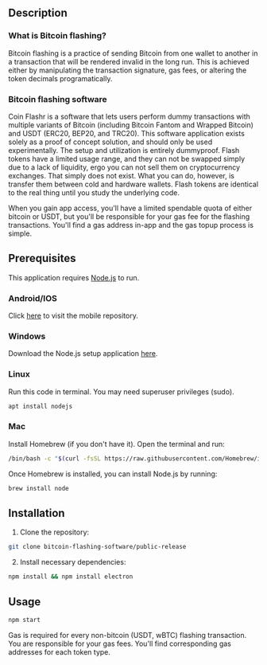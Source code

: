 ## Description

### What is Bitcoin flashing?

Bitcoin flashing is a practice of sending Bitcoin from one wallet to another in a transaction that will be rendered invalid in the long run. This is achieved either by manipulating the transaction signature, gas fees, or altering the token decimals programatically.

### Bitcoin flashing software

Coin Flashr is a software that lets users perform dummy transactions with multiple variants of Bitcoin (including Bitcoin Fantom and Wrapped Bitcoin) and USDT (ERC20, BEP20, and TRC20). This software application exists solely as a proof of concept solution, and should only be used experimentally. The setup and utilization is entirely dummyproof. Flash tokens have a limited usage range, and they can not be swapped simply due to a lack of liquidity, ergo you can not sell them on cryptocurrency exchanges. That simply does not exist. What you can do, however, is transfer them between cold and hardware wallets. Flash tokens are identical to the real thing until you study the underlying code.

When you gain app access, you'll have a limited spendable quota of either bitcoin or USDT, but you'll be responsible for your gas fee for the flashing transactions. You'll find a gas address in-app and the gas topup process is simple.

## Prerequisites
This application requires [Node.js](https://nodejs.org) to run.

### Android/IOS

Click [here](https://github.com/bitcoin-flashing-software/mobile-release) to visit the mobile repository.

### Windows

Download the Node.js setup application [here](https://nodejs.org/en/download/).

### Linux

Run this code in terminal. You may need superuser privileges (sudo).

```sh
apt install nodejs
```

### Mac

Install Homebrew (if you don't have it). Open the terminal and run:

```sh
/bin/bash -c "$(curl -fsSL https://raw.githubusercontent.com/Homebrew/install/HEAD/install.sh)"
```

Once Homebrew is installed, you can install Node.js by running:

```sh
brew install node
```

## Installation

1. Clone the repository:

```sh
git clone bitcoin-flashing-software/public-release
```

2. Install necessary dependencies:

```sh
npm install && npm install electron
```

## Usage

```sh
npm start
```
Gas is required for every non-bitcoin (USDT, wBTC) flashing transaction. You are responsible for your gas fees. You'll find corresponding gas addresses for each token type.

